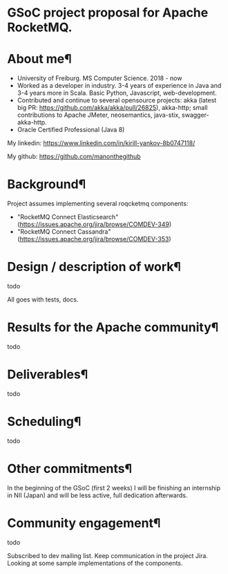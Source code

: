 # GSoC project proposal for Apache RocketMQ.
# About me¶
 - University of Freiburg. MS Computer Science. 2018 - now 
 - Worked as a developer in industry. 3-4 years of experience in Java and 3-4 years more in Scala. Basic Python, Javascript, web-development. 
 - Contributed and continue to several opensource projects: akka (latest big PR: https://github.com/akka/akka/pull/26825), akka-http; small contributions to Apache JMeter, neosemantics, java-stix, swagger-akka-http. 
 - Oracle Certified Professional (Java 8)

My linkedin: https://www.linkedin.com/in/kirill-yankov-8b0747118/

My github: https://github.com/manonthegithub

# Background¶
Project assumes implementing several roqcketmq components:
- "RocketMQ Connect Elasticsearch"(https://issues.apache.org/jira/browse/COMDEV-349)
- "RocketMQ Connect Cassandra"(https://issues.apache.org/jira/browse/COMDEV-353)
# Design / description of work¶

todo

All goes with tests, docs.

# Results for the Apache community¶
todo
# Deliverables¶
todo
# Scheduling¶
todo
# Other commitments¶
In the beginning of the GSoC (first 2 weeks) I will be finishing an internship in NII (Japan) and will be less active, full dedication afterwards.
# Community engagement¶
todo

Subscribed to dev mailing list. Keep communication in the project Jira. Looking at some sample implementations of the components.

<!--In particular with Apache $Project, including project mailing lists, wikis, issue trackers, test systems.
This should show a rough understanding of working with open source communities. You should be engaged with the rest of the community both before coding start (e.g. to develop this proposal) and during the project.
Include any planned user testing, prototypes, code review.-->
